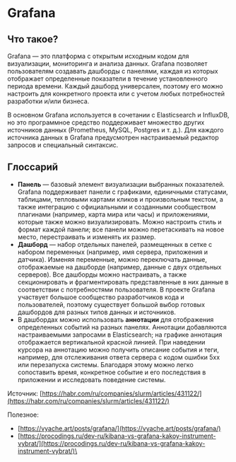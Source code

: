 # Grafana

## Что такое?

Grafana — это платформа с открытым исходным кодом для визуализации, мониторинга и анализа данных. Grafana позволяет пользователям создавать дашборды с панелями, каждая из которых отображает определенные показатели в течение установленного периода времени. Каждый дашборд универсален, поэтому его можно настроить для конкретного проекта или с учетом любых потребностей разработки и/или бизнеса.

В основном Grafana используется в сочетании с Elasticsearch и InfluxDB, но это программное средство поддерживает множество других источников данных (Prometheus, MySQL, Postgres и т. д.). Для каждого источника данных в Grafana предусмотрен настраиваемый редактор запросов и специальный синтаксис.

## Глоссарий

* **Панель** — базовый элемент визуализации выбранных показателей. Grafana поддерживает панели с графиками, единичными статусами, таблицами, тепловыми картами кликов и произвольным текстом, а также интеграцию с официальными и созданными сообществом плагинами (например, карта мира или часы) и приложениями, которые также можно визуализировать. Можно настроить стиль и формат каждой панели; все панели можно перетаскивать на новое место, перестраивать и изменять их размер.
* **Дашборд** — набор отдельных панелей, размещенных в сетке с набором переменных (например, имя сервера, приложения и датчика). Изменяя переменные, можно переключать данные, отображаемые на дашборде (например, данные с двух отдельных серверов). Все дашборды можно настраивать, а также секционировать и фрагментировать представленные в них данные в соответствии с потребностями пользователя. В проекте Grafana участвует большое сообщество разработчиков кода и пользователей, поэтому существует большой выбор готовых дашбордов для разных типов данных и источников.
* В дашбордах можно использовать **аннотации** для отображения определенных событий на разных панелях. Аннотации добавляются настраиваемыми запросами в Elasticsearch; на графике аннотация отображается вертикальной красной линией. При наведении курсора на аннотацию можно получить описание события и теги, например, для отслеживания ответа сервера с кодом ошибки 5xx или перезапуска системы. Благодаря этому можно легко сопоставить время, конкретное событие и его последствия в приложении и исследовать поведение системы.







Источник: [https://habr.com/ru/companies/slurm/articles/431122/](https://habr.com/ru/companies/slurm/articles/431122/)

Полезное:&#x20;

* [https://vyache.art/posts/grafana/](https://vyache.art/posts/grafana/)
* [https://procodings.ru/dev-ru/kibana-vs-grafana-kakoy-instrument-vybrat/](https://procodings.ru/dev-ru/kibana-vs-grafana-kakoy-instrument-vybrat/)\
